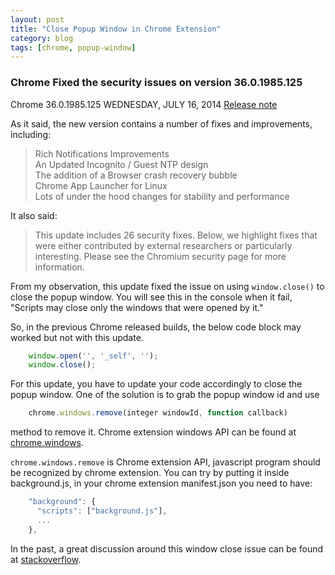 ```yaml
---
layout: post
title: "Close Popup Window in Chrome Extension"
category: blog
tags: [chrome, popup-window]
---
```


### Chrome Fixed the security issues on version 36.0.1985.125

Chrome 36.0.1985.125 WEDNESDAY, JULY 16, 2014
[Release note](http://googlechromereleases.blogspot.com/2014/07/stable-channel-update.html)

As it said, the new version contains a number of fixes and improvements, including:

> Rich Notifications Improvements   
An Updated Incognito / Guest NTP design  
The addition of a Browser crash recovery bubble  
Chrome App Launcher for Linux  
Lots of under the hood changes for stability and performance  

It also said:
> This update includes 26 security fixes. Below, we highlight fixes that were either contributed by external researchers or particularly interesting. Please see the Chromium security page for more information. 

From my observation, this update fixed the issue on using `window.close()` to close the popup window. You will see this in the console when it fail, "Scripts may close only the windows that were opened by it."

So, in the previous Chrome released builds, the below code block may worked but not with this update.

```javascript
    window.open('', '_self', '');
    window.close();
```

For this update, you have to update your code accordingly to close the popup window. One of the solution is to grab the popup window id and use 

```javascript
    chrome.windows.remove(integer windowId, function callback)
```

method to remove it. Chrome extension windows API can be found at [chrome.windows](https://developer.chrome.com/extensions/windows). 

`chrome.windows.remove` is Chrome extension API, javascript program should be recognized by chrome extension. You can try by putting it inside background.js, in your chrome extension manifest.json you need to have:

```javascript
	"background": {
	  "scripts": ["background.js"],
	  ...
	},
```

In the past, a great discussion around this window close issue can be found at [stackoverflow](http://stackoverflow.com/questions/19761241/window-close-and-self-close-do-not-close-the-window-in-chrome).
